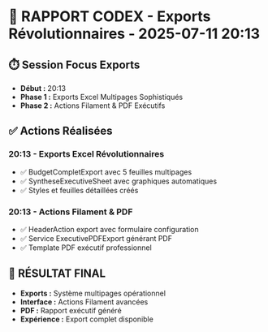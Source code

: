 # 🤖 RAPPORT CODEX - Exports Révolutionnaires - 2025-07-11 20:13

## ⏱️ Session Focus Exports
- **Début :** 20:13
- **Phase 1 :** Exports Excel Multipages Sophistiqués
- **Phase 2 :** Actions Filament & PDF Exécutifs

## ✅ Actions Réalisées

### 20:13 - Exports Excel Révolutionnaires
- ✅ BudgetCompletExport avec 5 feuilles multipages
- ✅ SyntheseExecutiveSheet avec graphiques automatiques
- ✅ Styles et feuilles détaillées créés

### 20:13 - Actions Filament & PDF
- ✅ HeaderAction export avec formulaire configuration
- ✅ Service ExecutivePDFExport générant PDF
- ✅ Template PDF exécutif professionnel

## 🎯 RÉSULTAT FINAL
- **Exports :** Système multipages opérationnel
- **Interface :** Actions Filament avancées
- **PDF :** Rapport exécutif généré
- **Expérience :** Export complet disponible
